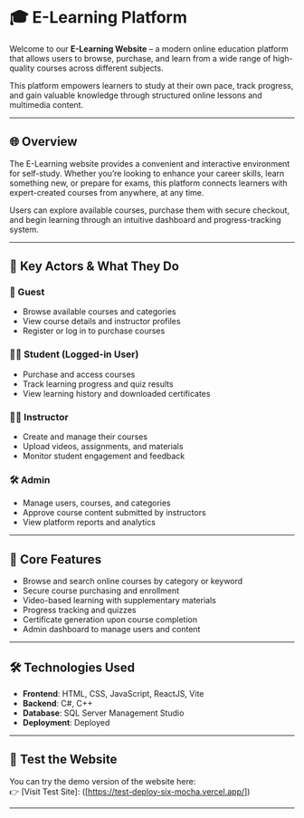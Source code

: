 # 🎓 E-Learning Platform

Welcome to our **E-Learning Website** – a modern online education platform that allows users to browse, purchase, and learn from a wide range of high-quality courses across different subjects.

This platform empowers learners to study at their own pace, track progress, and gain valuable knowledge through structured online lessons and multimedia content.

---

## 🌐 Overview

The E-Learning website provides a convenient and interactive environment for self-study. Whether you’re looking to enhance your career skills, learn something new, or prepare for exams, this platform connects learners with expert-created courses from anywhere, at any time.

Users can explore available courses, purchase them with secure checkout, and begin learning through an intuitive dashboard and progress-tracking system.

---

## 👥 Key Actors & What They Do

### 🧑 Guest
- Browse available courses and categories
- View course details and instructor profiles
- Register or log in to purchase courses

### 👨‍🎓 Student (Logged-in User)
- Purchase and access courses
- Track learning progress and quiz results
- View learning history and downloaded certificates

### 👨‍🏫 Instructor
- Create and manage their courses
- Upload videos, assignments, and materials
- Monitor student engagement and feedback

### 🛠️ Admin
- Manage users, courses, and categories
- Approve course content submitted by instructors
- View platform reports and analytics

---

## 🧩 Core Features

- Browse and search online courses by category or keyword  
- Secure course purchasing and enrollment  
- Video-based learning with supplementary materials  
- Progress tracking and quizzes  
- Certificate generation upon course completion  
- Admin dashboard to manage users and content

---

## 🛠️ Technologies Used

- **Frontend**: HTML, CSS, JavaScript, ReactJS, Vite  
- **Backend**: C#, C++  
- **Database**: SQL Server Management Studio   
- **Deployment**: Deployed

---

## 🔗 Test the Website

You can try the demo version of the website here:  
👉 [Visit Test Site]: ([https://test-deploy-six-mocha.vercel.app/])

---
